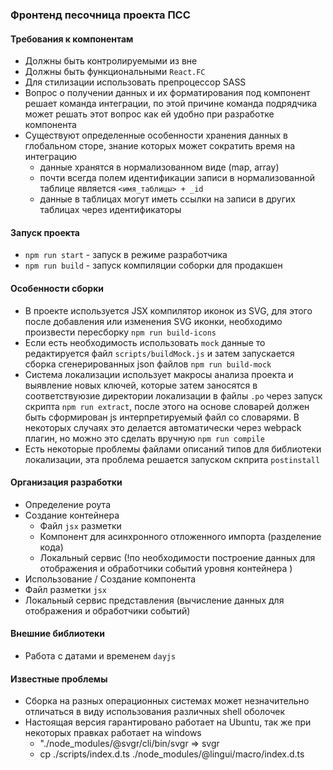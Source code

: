 ### Фронтенд песочница проекта ПСС

#### Требования к компонентам
- Должны быть контролируемыми из вне
- Должны быть функциональными `React.FC`
- Для стилизации использовать препроцессор SASS
- Вопрос о получении данных и их форматирования под компонент решает команда интеграции, по этой причине команда подрядчика может
решать этот вопрос как ей удобно при разработке компонента
- Существуют определенные особенности хранения данных в глобальном сторе, знание которых может сократить время на интеграцию
    - данные хранятся в нормализованном виде (map, array)
    - почти всегда полем идентификации записи в нормализованной таблице является `<имя_таблицы> + _id`
    - данные в таблицах могут иметь ссылки на записи в других таблицах через идентификаторы

#### Запуск проекта
- `npm run start` - запуск в режиме разработчика
- `npm run build` - запуск компиляции соборки для продакшен

#### Особенности сборки
- В проекте используется JSX компилятор иконок из SVG, для этого после добавления или изменения SVG иконки,
необходимо произвести пересборку `npm run build-icons`
- Если есть необходимость использовать `mock` данные то редактируется файл `scripts/buildMock.js`
и затем запускается сборка сгенерированных json файлов `npm run build-mock`
- Система локализации использует макросы анализа проекта и выявление новых ключей, которые затем заносятся в соответствуюзие
директории локализации в файлы `.po` через запуск скрипта `npm run extract`, после этого на основе словарей должен быть
сформирован js интерпретируемый файл со словарями. В некоторых случаях это делается автоматически через webpack плагин, но 
можно это сделать вручную `npm run compile`
- Есть некоторые проблемы файлами описаний типов для библиотеки локализации, эта проблема решается запуском скприта `postinstall`

#### Организация разработки
- Определение роута
- Создание контейнера
    - Файл `jsx` разметки
    - Компонент для асинхронного отложенного импорта (разделение кода)
    - Локальный сервис (!по необходимости построение данных для отображения и обработчики событий уровня контейнера )
- Использование / Создание компонента
 - Файл разметки `jsx`
 - Локальный сервис представления (вычисление данных для отображения и обработчики событий)
 
#### Внешние библиотеки
- Работа с датами и временем `dayjs`

#### Известные проблемы
- Сборка на разных операционных системах может незначительно отличаться в виду использования различных  shell оболочек
- Настоящая версия гарантировано работает на Ubuntu, так же при некоторых правках работает на windows
    - "./node_modules/@svgr/cli/bin/svgr => svgr
    - cp ./scripts/index.d.ts ./node_modules/@lingui/macro/index.d.ts
